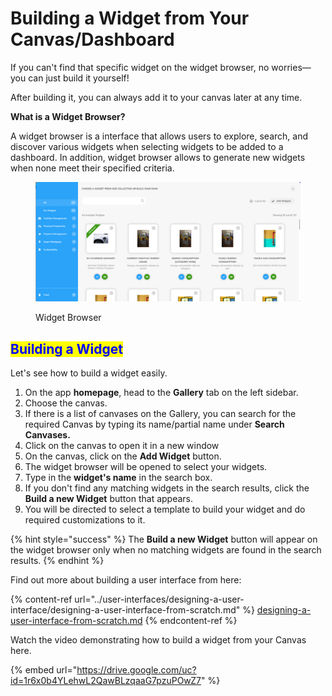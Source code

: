 # Building a Widget from Your Canvas/Dashboard

If you can't find that specific widget on the widget browser, no worries—you can just build it yourself!

After building it, you can always add it to your canvas later at any time.

**What is a Widget Browser?**

A widget browser is a interface that allows users to explore, search, and discover various widgets when selecting widgets to be added to a dashboard. In addition, widget browser allows to generate new widgets when none meet their specified criteria.

<figure><img src="../.gitbook/assets/LC_Building a Widget from Your Canvas_s1.png" alt=""><figcaption><p>Widget Browser</p></figcaption></figure>

## <mark style="color:blue;">Building a Widget</mark>

Let's see how to build a widget easily.

1. On the app **homepage**, head to the **Gallery** tab on the left sidebar.
2. Choose the canvas.
3. If there is a list of canvases on the Gallery, you can search for the required Canvas by typing its name/partial name under **Search Canvases.**
4. Click on the canvas to open it in a new window
5. On the canvas, click on the **Add Widget** button.
6. The widget browser will be opened to select your widgets.
7. Type in the **widget's name** in the search box.
8. If you don't find any matching widgets in the search results, click the **Build a new Widget** button that appears.
9. You will be directed to select a template to build your widget and do required customizations to it.



{% hint style="success" %}
The **Build a new Widget** button will appear on the widget browser only when no matching widgets are found in the search results.
{% endhint %}

Find out more about building a user interface from here:

{% content-ref url="../user-interfaces/designing-a-user-interface/designing-a-user-interface-from-scratch.md" %}
[designing-a-user-interface-from-scratch.md](../user-interfaces/designing-a-user-interface/designing-a-user-interface-from-scratch.md)
{% endcontent-ref %}

Watch the video demonstrating how to build a widget from your Canvas here.

{% embed url="https://drive.google.com/uc?id=1r6x0b4YLehwL2QawBLzqaaG7pzuPOwZ7" %}
